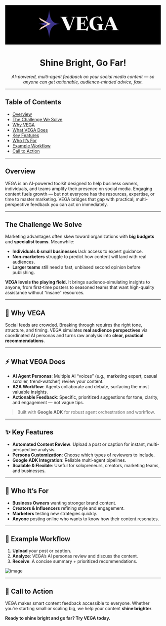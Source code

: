 <img src="./public/09eb5a72-4aa4-4d7f-bfda-d144c8af374f.png" alt="VEGA logo"/>

<h1 align="center">Shine Bright, Go Far!</h1>

<p align="center">
  <em>AI-powered, multi-agent feedback on your social media content — so anyone can get actionable, audience-minded advice, fast.</em>
</p>

---

## Table of Contents
- [Overview](#overview)
- [The Challenge We Solve](#the-challenge-we-solve)
- [Why VEGA](#-why-vega)
- [What VEGA Does](#-what-vega-does)
- [Key Features](#-key-features)
- [Who It’s For](#-who-its-for)
- [Example Workflow](#-example-workflow)
- [Call to Action](#-call-to-action)

---

## Overview
VEGA is an AI-powered toolkit designed to help business owners, individuals, and teams amplify their presence on social media. Engaging content fuels growth — but not everyone has the resources, expertise, or time to master marketing. VEGA bridges that gap with practical, multi-perspective feedback you can act on immediately.

---

## The Challenge We Solve
Marketing advantages often skew toward organizations with **big budgets** and **specialist teams**. Meanwhile:
- **Individuals & small businesses** lack access to expert guidance.
- **Non-marketers** struggle to predict how content will land with real audiences.
- **Larger teams** still need a fast, unbiased second opinion before publishing.

**VEGA levels the playing field.** It brings audience-simulating insights to anyone, from first-time posters to seasoned teams that want high-quality assistance without “insane” resources.

---

## 🚀 Why VEGA
Social feeds are crowded. Breaking through requires the right tone, structure, and timing. VEGA simulates **real audience perspectives** via coordinated AI personas and turns raw analysis into **clear, practical recommendations**.

---

## ⚡ What VEGA Does
- **AI Agent Personas**: Multiple AI “voices” (e.g., marketing expert, casual scroller, trend-watcher) review your content.
- **A2A Workflow**: Agents collaborate and debate, surfacing the most valuable insights.
- **Actionable Feedback**: Specific, prioritized suggestions for tone, clarity, and engagement — not vague tips.

> Built with **Google ADK** for robust agent orchestration and workflow.

---

## ✨ Key Features
- **Automated Content Review**: Upload a post or caption for instant, multi-perspective analysis.
- **Persona Customization**: Choose which types of reviewers to include.
- **Google ADK Integration**: Reliable multi-agent pipelines.
- **Scalable & Flexible**: Useful for solopreneurs, creators, marketing teams, and businesses.

---

## 🎯 Who It’s For
- **Business Owners** wanting stronger brand content.
- **Creators & Influencers** refining style and engagement.
- **Marketers** testing new strategies quickly.
- **Anyone** posting online who wants to know how their content resonates.

---

## 🔄 Example Workflow
1. **Upload** your post or caption.
2. **Analyze**: VEGA’s AI personas review and discuss the content.
3. **Receive**: A concise summary + prioritized recommendations.

<img width="513" height="672" alt="image" src="https://github.com/user-attachments/assets/951bc752-d79d-4d40-8789-1b2fb2d49c98" />


---

## 🌟 Call to Action
VEGA makes smart content feedback accessible to everyone. Whether you’re starting small or scaling big, we help your content **shine brighter**.

**Ready to shine bright and go far? Try VEGA today.**
